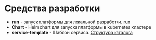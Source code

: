# Средства разработки

- **run** - запуск платформы для локальной разработки. [run](run/README.md)
- **Chart** - Helm chart для запуска платформы в kubernetes кластере
- **service-template** - Шаблон сервиса. [Структура каталога](service-template/README.md)
